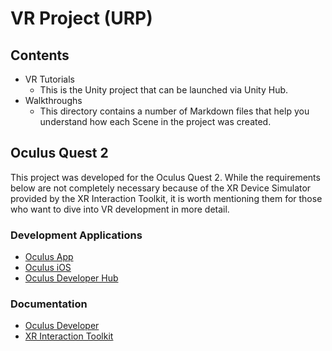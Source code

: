 # VR Project (URP)

## Contents

* VR Tutorials
    * This is the Unity project that can be launched via Unity Hub. 
* Walkthroughs
    * This directory contains a number of Markdown files that help you understand how each Scene in the project was created. 

## Oculus Quest 2

This project was developed for the Oculus Quest 2. While the requirements below are not completely necessary because of the XR Device Simulator provided by the XR Interaction Toolkit, it is worth mentioning them for those who want to dive into VR development in more detail. 

### Development Applications

* [Oculus App](https://www.oculus.com/download_app/?id=1582076955407037)
* [Oculus iOS](https://apps.apple.com/us/app/oculus/id1366478176)
* [Oculus Developer Hub](https://developer.oculus.com/documentation/unity/ts-odh/)


### Documentation

* [Oculus Developer](https://developer.oculus.com/documentation/unity/book-unity-gsg)
* [XR Interaction Toolkit](https://docs.unity3d.com/Packages/com.unity.xr.interaction.toolkit@2.0/manual/index.html)
